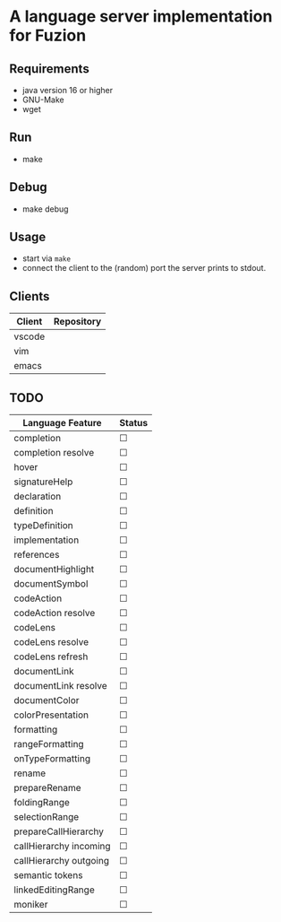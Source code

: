 # A language server implementation for Fuzion

## Requirements
- java version 16 or higher
- GNU-Make
- wget

## Run
- make

## Debug
- make debug

## Usage
- start via `make`
- connect the client to the (random) port the server prints to stdout.

## Clients
|Client|Repository|
|---|---|
|vscode||
|vim||
|emacs||

## TODO

|Language Feature|Status|
|---|---|
|completion|☐|
|completion resolve|☐|
|hover|☐|
|signatureHelp|☐|
|declaration|☐|
|definition|☐|
|typeDefinition|☐|
|implementation|☐|
|references|☐|
|documentHighlight|☐|
|documentSymbol|☐|
|codeAction|☐|
|codeAction resolve|☐|
|codeLens|☐|
|codeLens resolve|☐|
|codeLens refresh|☐|
|documentLink|☐|
|documentLink resolve|☐|
|documentColor|☐|
|colorPresentation|☐|
|formatting|☐|
|rangeFormatting|☐|
|onTypeFormatting|☐|
|rename|☐|
|prepareRename|☐|
|foldingRange|☐|
|selectionRange|☐|
|prepareCallHierarchy|☐|
|callHierarchy incoming|☐|
|callHierarchy outgoing|☐|
|semantic tokens|☐|
|linkedEditingRange|☐|
|moniker|☐|
